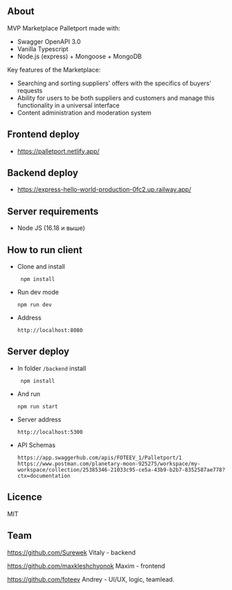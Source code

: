 
## [](https://github.com/maxkleshchyonok/pallet-port#about-marketplace) About

MVP Marketplace Palletport made with:

- Swagger OpenAPI 3.0 [](https://app.swaggerhub.com/apis/FOTEEV_1/1234/1)
- Vanilla Typescript
- Node.js (express) + Mongoose + MongoDB

Key features of the Marketplace:
- Searching and sorting suppliers' offers with the specifics of buyers' requests 
- Ability for users to be both suppliers and customers and manage this functionality in a universal interface 
- Content administration and moderation system


## [](https://palletport.netlify.app/)Frontend deploy

-  https://palletport.netlify.app/

## [](https://express-hello-world-production-0fc2.up.railway.app/)Backend deploy

-  https://express-hello-world-production-0fc2.up.railway.app/

## [](https://github.com/maxkleshchyonok/pallet-port#server-requirements)Server requirements

-   Node JS (16.18 и выше)

## [](https://github.com/maxkleshchyonok/pallet-port#server-installation)How to run client

-   Clone and install
  
    ```
     npm install
    ```
    
-   Run dev mode
    
    ```
    npm run dev
    ```
    
-   Address
    
    ```
    http://localhost:8080
    ```
    

## [](https://github.com/maxkleshchyonok/pallet-port#server-installation)Server deploy

-   In folder ```/backend``` install 
  
    ```
     npm install
    ```
    
-   And run
    
    ```
    npm run start
    ```
    
-   Server address
    
    ```
    http://localhost:5300
    ```
    
-   API Schemas
    
    ```
    https://app.swaggerhub.com/apis/FOTEEV_1/Palletport/1
    https://www.postman.com/planetary-moon-925275/workspace/my-workspace/collection/25385346-21033c95-ce5a-43b9-b2b7-8352587ae778?ctx=documentation
    ```

## []()Licence

MIT

## Team

https://github.com/Surewek Vitaly - backend

https://github.com/maxkleshchyonok Maxim - frontend

https://github.com/foteev Andrey - UI/UX, logic, teamlead.
